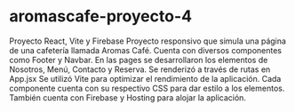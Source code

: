 # aromascafe-proyecto-4
Proyecto React, Vite y Firebase
Proyecto responsivo que simula una página de una cafetería llamada Aromas Café.
Cuenta con diversos componentes como Footer y Navbar.
En las pages se desarrollaron los elementos de Nosotros, Menú, Contacto y Reserva.
Se renderizó a través de rutas en App.jsx
Se utilizó Vite para optimizar el rendimiento de la aplicación.
Cada componente cuenta con su respectivo CSS para dar estilo a los elementos.
También cuenta con Firebase y Hosting para alojar la aplicación.




